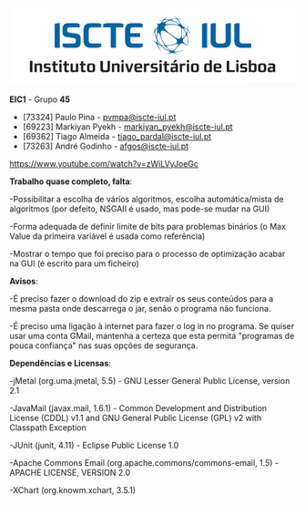 ![alt text](/Logo.jpg)


**EIC1** - Grupo **45**

  - [73324] Paulo Pina - pvmpa@iscte-iul.pt
  - [69223] Markiyan Pyekh - markiyan_pyekh@iscte-iul.pt
  - [69362] Tiago Almeida - tiago_pardal@iscte-iul.pt
  - [73263] André Godinho - afgos@iscte-iul.pt


https://www.youtube.com/watch?v=zWiLVyJoeGc

**Trabalho quase completo, falta**:

-Possibilitar a escolha de vários algoritmos, escolha automática/mista de algoritmos (por defeito, NSGAII é usado, mas pode-se mudar na GUI)

-Forma adequada de definir limite de bits para problemas binários (o Max Value da primeira variável é usada como referência)

-Mostrar o tempo que foi preciso para o processo de optimização acabar na GUI (é escrito para um ficheiro)

**Avisos**:

-É preciso fazer o download do zip e extraír os seus conteúdos para a mesma pasta onde descarrega o jar, senão o programa não funciona.

-É preciso uma ligação à internet para fazer o log in no programa. Se quiser usar uma conta GMail, mantenha a certeza que esta permita "programas de pouca confiança" nas suas opções de segurança.

**Dependências e Licensas**: 

-jMetal (org.uma.jmetal, 5.5) - GNU Lesser General Public License, version 2.1 

-JavaMail (javax.mail, 1.6.1) -  Common Development and Distribution License (CDDL) v1.1 and GNU General Public License (GPL) v2 with Classpath Exception 

-JUnit (junit, 4.11) - Eclipse Public License 1.0 

-Apache Commons Email (org.apache.commons/commons-email, 1.5) - APACHE LICENSE, VERSION 2.0  

-XChart (org.knowm.xchart, 3.5.1)

